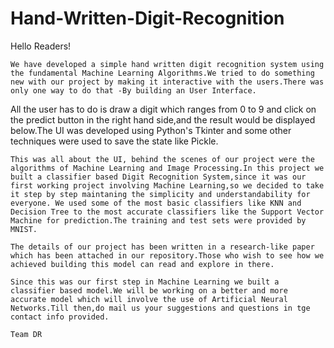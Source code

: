 # Hand-Written-Digit-Recognition
Hello Readers!
    
    We have developed a simple hand written digit recognition system using the fundamental Machine Learning Algorithms.We tried to do something new with our project by making it interactive with the users.There was only one way to do that -By building an User Interface.
All the user has to do is draw a digit which ranges from 0 to 9 and click on the predict button in the right hand side,and the result would be displayed below.The UI was developed using Python's Tkinter and some other techniques were used to save the state like Pickle.
    
    This was all about the UI, behind the scenes of our project were the algorithms of Machine Learning and Image Processing.In this project we built a classifier based Digit Recognition System,since it was our first working project involving Machine Learning,so we decided to take it step by step maintaning the simplicity and understandability for everyone. We used some of the most basic classifiers like KNN and Decision Tree to the most accurate classifiers like the Support Vector Machine for prediction.The training and test sets were provided by MNIST.
    
    The details of our project has been written in a research-like paper which has been attached in our repository.Those who wish to see how we achieved building this model can read and explore in there.
    
    Since this was our first step in Machine Learning we built a classifier based model.We will be working on a better and more accurate model which will involve the use of Artificial Neural Networks.Till then,do mail us your suggestions and questions in tge contact info provided.
    
    Team DR
    
    
    
    
